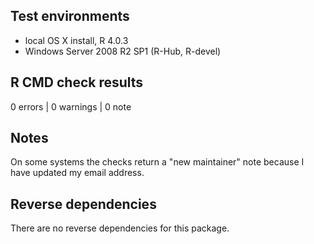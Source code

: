 ## Test environments

* local OS X install, R 4.0.3
* Windows Server 2008 R2 SP1 (R-Hub, R-devel)

## R CMD check results

0 errors | 0 warnings | 0 note

## Notes

On some systems the checks return a "new maintainer" note because I have updated my email address.


## Reverse dependencies

There are no reverse dependencies for this package.